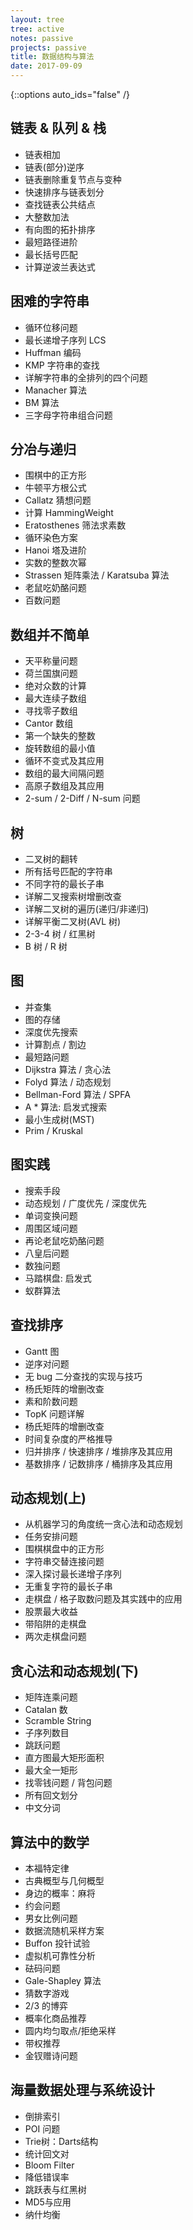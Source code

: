 ```yaml
---
layout: tree
tree: active
notes: passive
projects: passive
title: 数据结构与算法
date: 2017-09-09
---
```



{::options auto_ids="false" /}


## 链表 & 队列 & 栈
  
* 链表相加
* 链表(部分)逆序
* 链表删除重复节点与变种
* 快速排序与链表划分
* 查找链表公共结点
* 大整数加法
* 有向图的拓扑排序
* 最短路径进阶
* 最长括号匹配
* 计算逆波兰表达式


## 困难的字符串

* 循环位移问题
* 最长递增子序列 LCS
* Huffman 编码
* KMP 字符串的查找
* 详解字符串的全排列的四个问题
* Manacher 算法
* BM 算法
* 三字母字符串组合问题


## 分冶与递归

* 围棋中的正方形
* 牛顿平方根公式
* Callatz 猜想问题
* 计算 HammingWeight
* Eratosthenes 筛法求素数
* 循环染色方案
* Hanoi 塔及进阶
* 实数的整数次幂
* Strassen 矩阵乘法 / Karatsuba 算法
* 老鼠吃奶酪问题
* 百数问题


## 数组并不简单

* 天平称量问题
* 荷兰国旗问题
* 绝对众数的计算
* 最大连续子数组
* 寻找零子数组
* Cantor 数组
* 第一个缺失的整数
* 旋转数组的最小值
* 循环不变式及其应用
* 数组的最大间隔问题
* 高原子数组及其应用
* 2-sum / 2-Diff / N-sum 问题


## 树

* 二叉树的翻转
* 所有括号匹配的字符串
* 不同字符的最长子串
* 详解二叉搜索树增删改查
* 详解二叉树的遍历(递归/非递归)
* 详解平衡二叉树(AVL 树)
* 2-3-4 树 / 红黑树
* B 树 / R 树


## 图

* 并查集
* 图的存储
* 深度优先搜索
* 计算割点 / 割边
* 最短路问题
* Dijkstra 算法 / 贪心法
* Folyd 算法 / 动态规划
* Bellman-Ford 算法 / SPFA
* A * 算法: 启发式搜索
* 最小生成树(MST)
* Prim / Kruskal


## 图实践

* 搜索手段
* 动态规划 / 广度优先 / 深度优先
* 单词变换问题
* 周围区域问题
* 再论老鼠吃奶酪问题
* 八皇后问题
* 数独问题
* 马踏棋盘: 启发式
* 蚁群算法


## 查找排序

* Gantt 图
* 逆序对问题
* 无 bug 二分查找的实现与技巧
* 杨氏矩阵的增删改查
* 素和阶数问题
* TopK 问题详解
* 杨氏矩阵的增删改查
* 时间复杂度的严格推导
* 归并排序 / 快速排序 / 堆排序及其应用
* 基数排序 / 记数排序 / 桶排序及其应用


## 动态规划(上)

* 从机器学习的角度统一贪心法和动态规划
* 任务安排问题
* 围棋棋盘中的正方形
* 字符串交替连接问题
* 深入探讨最长递增子序列
* 无重复字符的最长子串
* 走棋盘 / 格子取数问题及其实践中的应用
* 股票最大收益
* 带陷阱的走棋盘
* 两次走棋盘问题


## 贪心法和动态规划(下)

* 矩阵连乘问题
* Catalan 数
* Scramble String
* 子序列数目
* 跳跃问题
* 直方图最大矩形面积
* 最大全一矩形
* 找零钱问题 / 背包问题
* 所有回文划分
* 中文分词


## 算法中的数学

* 本福特定律
* 古典概型与几何概型
* 身边的概率：麻将
* 约会问题
* 男女比例问题
* 数据流随机采样方案
* Buffon 投针试验
* 虚拟机可靠性分析
* 砝码问题
* Gale-Shapley 算法
* 猜数字游戏
* 2/3 的博弈
* 概率化商品推荐
* 圆内均匀取点/拒绝采样
* 带权推荐
* 金钗赠诗问题


## 海量数据处理与系统设计

* 倒排索引
* POI 问题
* Trie树：Darts结构
* 统计回文对
* Bloom Filter
* 降低错误率
* 跳跃表与红黑树
* MD5与应用
* 纳什均衡


